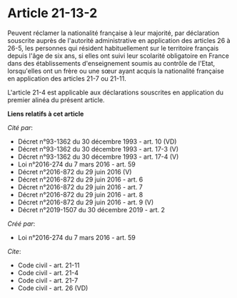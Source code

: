 # Article 21-13-2

Peuvent réclamer la nationalité française à leur majorité, par déclaration souscrite auprès de l'autorité administrative en
application des articles 26 à 26-5, les personnes qui résident habituellement sur le territoire français depuis l'âge de six
ans, si elles ont suivi leur scolarité obligatoire en France dans des établissements d'enseignement soumis au contrôle de
l'Etat, lorsqu'elles ont un frère ou une sœur ayant acquis la nationalité française en application des articles 21-7 ou
21-11.

L'article 21-4 est applicable aux déclarations souscrites en application du premier alinéa du présent article.

**Liens relatifs à cet article**

_Cité par_:

  - Décret n°93-1362 du 30 décembre 1993 - art. 10 (VD)
  - Décret n°93-1362 du 30 décembre 1993 - art. 17-3 (V)
  - Décret n°93-1362 du 30 décembre 1993 - art. 17-4 (V)
  - Loi n°2016-274 du 7 mars 2016 - art. 59
  - Décret n°2016-872 du 29 juin 2016 (V)
  - Décret n°2016-872 du 29 juin 2016 - art. 6
  - Décret n°2016-872 du 29 juin 2016 - art. 7
  - Décret n°2016-872 du 29 juin 2016 - art. 8
  - Décret n°2016-872 du 29 juin 2016 - art. 9 (V)
  - Décret n°2019-1507 du 30 décembre 2019 - art. 2

_Créé par_:

  - Loi n°2016-274 du 7 mars 2016 - art. 59

_Cite_:

  - Code civil - art. 21-11
  - Code civil - art. 21-4
  - Code civil - art. 21-7
  - Code civil - art. 26 (VD)
